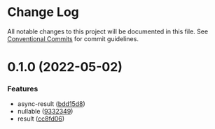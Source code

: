 # Change Log

All notable changes to this project will be documented in this file.
See [Conventional Commits](https://conventionalcommits.org) for commit guidelines.

# 0.1.0 (2022-05-02)


### Features

* async-result ([bdd15d8](https://github.com/PalmZE/ts-pile/commit/bdd15d882d975275fac1e711df78212d6463efaf))
* nullable ([9332349](https://github.com/PalmZE/ts-pile/commit/93323498d86f99fe4d4edc81797cc7886d31671c))
* result ([cc8fd06](https://github.com/PalmZE/ts-pile/commit/cc8fd060408b9777190754b9c6cfaa18ef8ab5fe))
